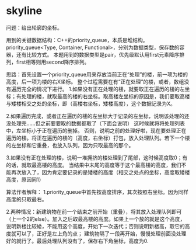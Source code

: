 # skyline

问题：给出轮廓的坐标。

用到的关键数据结构：C++的priority_queue，本质是堆结构。priority_queue<Type, Container, Functional>，分别为数据类型，保存数的容器，还有比较方式。
本题用到的数据类型是pair，优先级默认用first元素降序排列，first相等则用second降序排列。

思路：首先设置一个priority_queue用来存放当前正在“处理”的楼，前一项为楼的高度，后一项为楼的右X坐标。
整个过程需要在有“正在处理”的楼，或者，数组没有遍历完全的情况下进行。
1.如果没有正在处理的楼，就要取正在遍历的楼的左坐标；有处理的楼，就取最高的楼的右坐标。取高楼左坐标的原因是，我们要取高楼与矮楼相交之处的坐标，即（高楼右坐标，矮楼高度），这个数据记录为X。

2.如果遍历完成，或者正在遍历的楼的左坐标大于记录的左坐标，说明该处理的还没处理完……但之前要要取的数据都取了（下面会说明）
这时候就将将处理列表中，左坐标小于正在遍历的删掉。
否则，说明之前的处理好啦，现在要处理正在遍历的楼。将正在遍历的楼的（高度，右坐标）打包，放入处理队列。若下一个楼的左坐标和它重叠，也放入队列，因为只取最高的那个。

3.如果没有正在处理的楼，说明一堆拥挤的楼处理到了尾部，这时候高度取0；有的话，就取最高楼的高度。
当结果中末尾的高度等于这个最高楼的高度，我们不能再次放入了，因为肯定要记录的是矮楼的高度（相交之处点的坐标，高度取矮楼高度，原因同1）

算法作者解释：
1.priority_queue中首先按高度排序，其次按照右坐标。因为同样高度的只取最右。

2.两种情况：新建筑物在前一个结束之前开始（重叠），将其放入处理队列即可（上一个2的else）。加入之后取最高楼的高度。如果上一个放的就是这个高度，说明新楼比较矮，不能用这个高度，开始下一次迭代；否则说明新楼高，取它的高度就可以了，正好是左上角的点；
           建筑物隔了一段再开始，慢慢处理前面没处理好的就行了。最后处理队列没有了，保存右下角坐标，高度为0.
           
